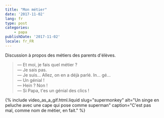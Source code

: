 ```yaml
---
title: "Mon métier"
date: '2017-11-02'
lang: fr
type: post
categories:
    - papa
publishDate: '2017-11-02'
locale: fr_FR
---
```


Discussion à propos des métiers des parents d'élèves.

<!-- more -->

> — Et moi, je fais quel métier ?  
> — Je sais pas.  
> — Je suis… Allez, on en a déjà parlé. In… gé…  
> — Un génial !  
> — Hein ? Non !  
> — Si Papa, t'es un génial des clics !

{% include video_as_a_gif.html.liquid
    slug="supermonkey"
    alt="Un singe en peluche avec une cape qui pose comme superman"
    caption="C'est pas mal, comme nom de métier, en fait."
%}